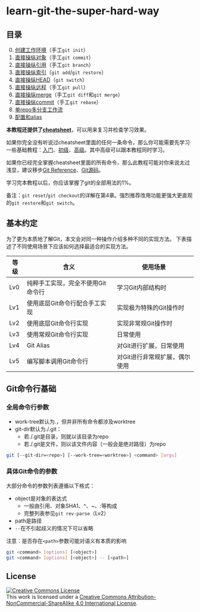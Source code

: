 # learn-git-the-super-hard-way

## 目录

0. [创建工作环境](https://github.com/b1f6c1c4/learn-git-the-super-hard-way/blob/master/chapter0.md)（手工`git init`）
1. [直接操纵对象](https://github.com/b1f6c1c4/learn-git-the-super-hard-way/blob/master/chapter1.md)（手工`git commit`）
2. [直接操纵引用](https://github.com/b1f6c1c4/learn-git-the-super-hard-way/blob/master/chapter2.md)（手工`git branch`）
3. [直接操纵索引](https://github.com/b1f6c1c4/learn-git-the-super-hard-way/blob/master/chapter3.md)（`git add`/`git restore`）
4. [直接操纵HEAD](https://github.com/b1f6c1c4/learn-git-the-super-hard-way/blob/master/chapter4.md)（`git switch`）
5. [直接操纵远程](https://github.com/b1f6c1c4/learn-git-the-super-hard-way/blob/master/chapter5.md)（手工`git pull`）
6. [直接操纵merge](https://github.com/b1f6c1c4/learn-git-the-super-hard-way/blob/master/chapter6.md)（手工`git diff`和`git merge`）
7. [直接操纵commit](https://github.com/b1f6c1c4/learn-git-the-super-hard-way/blob/master/chapter7.md)（手工`git rebase`）
8. [单repo多分支工作流](https://github.com/b1f6c1c4/learn-git-the-super-hard-way/blob/master/chapter8.md)
9. [配置和alias](https://github.com/b1f6c1c4/learn-git-the-super-hard-way/blob/master/chapter9.md)

**本教程还提供了[cheatsheet](https://github.com/b1f6c1c4/learn-git-the-super-hard-way/blob/master/cheatsheet.md)**，可以用来复习并检查学习效果。

如果你完全没有听说过cheatsheet里面的任何一条命令，那么你可能需要先学习一些基础教程：[入门](https://try.github.io)、[初级](https://learngitbranching.js.org)、[高级](https://git-scm.com/book/en/v2)。其中高级可以跟本教程同时学习。

如果你已经完全掌握cheatsheet里面的所有命令，那么此教程可能对你来说太过浅显，建议移步[Git Reference](https://git-scm.com/docs)、[Git源码](https://github.com/git/git)。

学习完本教程以后，你应该掌握了git的全部用法的1%。

备注：`git reset`/`git checkout`的详解在第4章。强烈推荐改用功能更强大更直观的`git restore`和`git switch`。

## 基本约定

为了更为本质地了解Git，本文会对同一种操作介绍多种不同的实现方法。
下表描述了不同使用场景下应该如何选择最适合的实现方法。

| 等级 | 含义 | 使用场景 |
| --- | --- | --- |
| Lv0 | 纯粹手工实现，完全不使用Git命令行 | 学习Git内部结构时 |
| Lv1 | 使用底层Git命令行配合手工实现 | 实现极为特殊的Git操作时 |
| Lv2 | 使用底层Git命令行实现 | 实现非常规Git操作时 |
| Lv3 | 使用常规Git命令行实现 | 日常使用 |
| Lv4 | Git Alias | 对Git进行扩展，日常使用 |
| Lv5 | 编写脚本调用Git命令行 | 对Git进行非常规扩展，偶尔使用 |

## Git命令行基础

### 全局命令行参数

- work-tree默认为.，但并非所有命令都涉及worktree
- git-dir默认为./.git：
  - 若./.git是目录，则就以该目录为repo
  - 若./.git是文件，则以该文件内容（一般会是绝对路径）为repo

```bash
git [--git-dir=<repo>] [--work-tree=<worktree>] <command> [args]
```

### 具体Git命令的参数

大部分命令的参数列表遵循以下格式：
- object是对象的表达式
  - 一般由引用、对象SHA1、^、~、:等构成
  - 完整列表参见`git rev-parse`（Lv2）
- path是路径
- `--`在不引起歧义的情况下可以省略

注意：是否存在`<path>`参数可能对语义有本质的影响

```bash
git <command> [options] [<object>]
git <command> [options] [<object>] -- [<path>]
```

## License

<a rel="license" href="http://creativecommons.org/licenses/by-nc-sa/4.0/"><img alt="Creative Commons License" style="border-width:0" src="https://i.creativecommons.org/l/by-nc-sa/4.0/88x31.png" /></a><br />This work is licensed under a <a rel="license" href="http://creativecommons.org/licenses/by-nc-sa/4.0/">Creative Commons Attribution-NonCommercial-ShareAlike 4.0 International License</a>.
